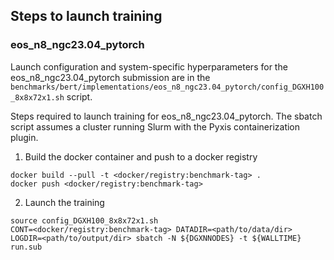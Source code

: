 ## Steps to launch training

### eos_n8_ngc23.04_pytorch

Launch configuration and system-specific hyperparameters for the
eos_n8_ngc23.04_pytorch submission are in the
`benchmarks/bert/implementations/eos_n8_ngc23.04_pytorch/config_DGXH100_8x8x72x1.sh` script.

Steps required to launch training for eos_n8_ngc23.04_pytorch.  The sbatch
script assumes a cluster running Slurm with the Pyxis containerization plugin.

1. Build the docker container and push to a docker registry

```
docker build --pull -t <docker/registry:benchmark-tag> .
docker push <docker/registry:benchmark-tag>
```

2. Launch the training
```
source config_DGXH100_8x8x72x1.sh
CONT=<docker/registry:benchmark-tag> DATADIR=<path/to/data/dir> LOGDIR=<path/to/output/dir> sbatch -N ${DGXNNODES} -t ${WALLTIME} run.sub
```
